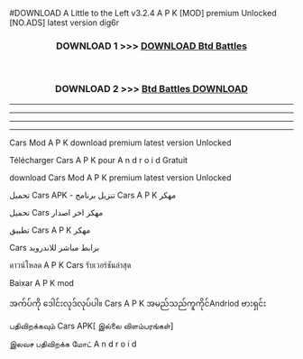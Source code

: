 #DOWNLOAD A Little to the Left v3.2.4 A P K [MOD] premium Unlocked [NO.ADS] latest version dig6r 



<div align="center">

<h3>DOWNLOAD 1 >>> <a href="https://getmod1.web.app/?judule=Btd Battles">DOWNLOAD Btd Battles</a></h3><br>

<h3>DOWNLOAD 2 >>> <a href="https://getmod1.web.app/?judule=Btd Battles">Btd Battles DOWNLOAD </a></h3>

</div>


----------------------------------------------------------

----------------------------------------------------------

----------------------------------------------------------

----------------------------------------------------------


Cars  Mod A P K download premium latest version Unlocked

Télécharger  Cars  A P K pour A n d r o i d Gratuit

download Cars  Mod A P K premium latest version Unlocked

تحميل Cars  APK - تنزيل برنامج Cars  A P K مهكر

تحميل Cars  مهكر اخر اصدار

تطبيق Cars  A P K مهكر

Cars  برابط مباشر للاندرويد

ดาวน์โหลด A P K Cars  รับเวอร์ชันล่าสุด

Baixar A P K mod

အက်ပ်ကို ဒေါင်းလုဒ်လုပ်ပါ။ Cars  A P K အမည်သည်ကူကိုင်Andriod ဗားရှင်း

பதிவிறக்கவும் Cars  APK[ இல்லை விளம்பரங்கள்] 
 
இலவச பதிவிறக்க மோட் A n d r o i d



